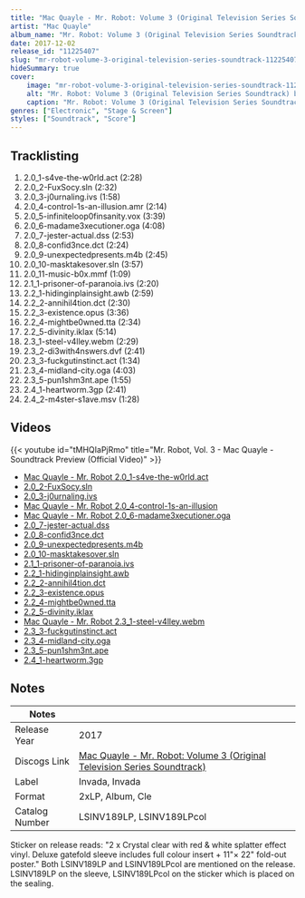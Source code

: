 ```yaml
---
title: "Mac Quayle - Mr. Robot: Volume 3 (Original Television Series Soundtrack)"
artist: "Mac Quayle"
album_name: "Mr. Robot: Volume 3 (Original Television Series Soundtrack)"
date: 2017-12-02
release_id: "11225407"
slug: "mr-robot-volume-3-original-television-series-soundtrack-11225407"
hideSummary: true
cover:
    image: "mr-robot-volume-3-original-television-series-soundtrack-11225407.jpg"
    alt: "Mr. Robot: Volume 3 (Original Television Series Soundtrack) by Mac Quayle"
    caption: "Mr. Robot: Volume 3 (Original Television Series Soundtrack) by Mac Quayle"
genres: ["Electronic", "Stage & Screen"]
styles: ["Soundtrack", "Score"]
---
```


## Tracklisting
1. 2.0_1-s4ve-the-w0rld.act (2:28)
2. 2.0_2-FuxSocy.sln (2:32)
3. 2.0_3-j0urnaling.ivs (1:58)
4. 2.0_4-control-1s-an-illusion.amr (2:14)
5. 2.0_5-infiniteloop0finsanity.vox (3:39)
6. 2.0_6-madame3xecutioner.oga (4:08)
7. 2.0_7-jester-actual.dss (2:53)
8. 2.0_8-confid3nce.dct (2:24)
9. 2.0_9-unexpectedpresents.m4b (2:45)
10. 2.0_10-masktakesover.sln (3:57)
11. 2.0_11-music-b0x.mmf (1:09)
12. 2.1_1-prisoner-of-paranoia.ivs (2:20)
13. 2.2_1-hidinginplainsight.awb (2:59)
14. 2.2_2-annihil4tion.dct (2:30)
15. 2.2_3-existence.opus (3:36)
16. 2.2_4-mightbe0wned.tta (2:34)
17. 2.2_5-divinity.iklax (5:14)
18. 2.3_1-steel-v4lley.webm (2:29)
19. 2.3_2-di3with4nswers.dvf (2:41)
20. 2.3_3-fuckgutinstinct.act (1:34)
21. 2.3_4-midland-city.oga (4:03)
22. 2.3_5-pun1shm3nt.ape (1:55)
23. 2.4_1-heartworm.3gp (2:41)
24. 2.4_2-m4ster-s1ave.msv (1:28)

## Videos
{{< youtube id="tMHQIaPjRmo" title="Mr. Robot, Vol. 3 - Mac Quayle - Soundtrack Preview (Official Video)" >}}
- [Mac Quayle  - Mr. Robot 2.0_1-s4ve-the-w0rld.act](https://www.youtube.com/watch?v=T-dglvI2KXg)
- [2.0_2-FuxSocy.sln](https://www.youtube.com/watch?v=5OfZPpjqrGg)
- [2.0_3-j0urnaling.ivs](https://www.youtube.com/watch?v=CVGAPiNrdwI)
- [Mac Quayle  - Mr. Robot 2.0_4-control-1s-an-illusion](https://www.youtube.com/watch?v=oV50Uex04TM)
- [Mac Quayle  - Mr. Robot 2.0_6-madame3xecutioner.oga](https://www.youtube.com/watch?v=Q_UT1lhkwBY)
- [2.0_7-jester-actual.dss](https://www.youtube.com/watch?v=w4ilJeNJnxo)
- [2.0_8-confid3nce.dct](https://www.youtube.com/watch?v=XsS2-d8okVE)
- [2.0_9-unexpectedpresents.m4b](https://www.youtube.com/watch?v=UBt7D2Nu0Ng)
- [2.0_10-masktakesover.sln](https://www.youtube.com/watch?v=cdHNnYNdiRk)
- [2.1_1-prisoner-of-paranoia.ivs](https://www.youtube.com/watch?v=97T5eh6p51k)
- [2.2_1-hidinginplainsight.awb](https://www.youtube.com/watch?v=-VeFanGOqa8)
- [2.2_2-annihil4tion.dct](https://www.youtube.com/watch?v=oS16RNSwmSU)
- [2.2_3-existence.opus](https://www.youtube.com/watch?v=szZ6B2NcSyw)
- [2.2_4-mightbe0wned.tta](https://www.youtube.com/watch?v=H9JjmKlumA0)
- [2.2_5-divinity.iklax](https://www.youtube.com/watch?v=hNvLFJVEjfs)
- [Mac Quayle  - Mr. Robot 2.3_1-steel-v4lley.webm](https://www.youtube.com/watch?v=u5nJM6vVvJI)
- [2.3_3-fuckgutinstinct.act](https://www.youtube.com/watch?v=zfdYYPi1428)
- [2.3_4-midland-city.oga](https://www.youtube.com/watch?v=Go0mM1Hkt1w)
- [2.3_5-pun1shm3nt.ape](https://www.youtube.com/watch?v=Alul7aWuqaY)
- [2.4_1-heartworm.3gp](https://www.youtube.com/watch?v=CdCVt2maF8g)


## Notes

| Notes          |             |
| ---------------| ----------- |
| Release Year   | 2017 |
| Discogs Link   | [Mac Quayle - Mr. Robot: Volume 3 (Original Television Series Soundtrack)](https://www.discogs.com/release/11225407-Mac-Quayle-Mr-Robot-Volume-3-Original-Television-Series-Soundtrack) |
| Label          | Invada, Invada |
| Format         | 2xLP, Album, Cle |
| Catalog Number | LSINV189LP, LSINV189LPcol |

Sticker on release reads: "2 x Crystal clear with red & white splatter effect vinyl.  Deluxe gatefold sleeve includes full colour insert  + 11"× 22" fold-out poster."  Both LSINV189LP and LSINV189LPcol are mentioned on the release. LSINV189LP on the sleeve, LSINV189LPcol on the sticker which is placed on the sealing.

